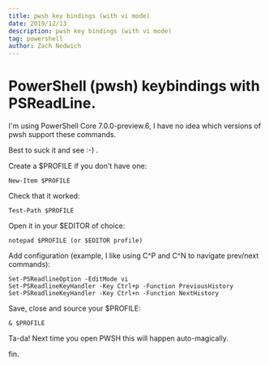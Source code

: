 ```yaml
---
title: pwsh key bindings (with vi mode)
date: 2019/12/13
description: pwsh key bindings (with vi mode)
tag: powershell
author: Zach Nedwich
---
```

# PowerShell (pwsh) keybindings with PSReadLine.
I'm using PowerShell Core 7.0.0-preview.6, I have no idea which versions of pwsh support these commands.

Best to suck it and see :-) .

Create a $PROFILE if you don't have one:
```
New-Item $PROFILE
```
Check that it worked:
```
Test-Path $PROFILE
```      
Open it in your $EDITOR of choice:
```
notepad $PROFILE (or $EDITOR profile)
```     
Add configuration (example, I like using C^P and C^N to navigate prev/next commands):
```
Set-PSReadlineOption -EditMode vi
Set-PSReadlineKeyHandler -Key Ctrl+p -Function PreviousHistory
Set-PSReadlineKeyHandler -Key Ctrl+n -Function NextHistory
```    
Save, close and source your $PROFILE:
```
& $PROFILE
```     
Ta-da! Next time you open PWSH this will happen auto-magically.

fin.